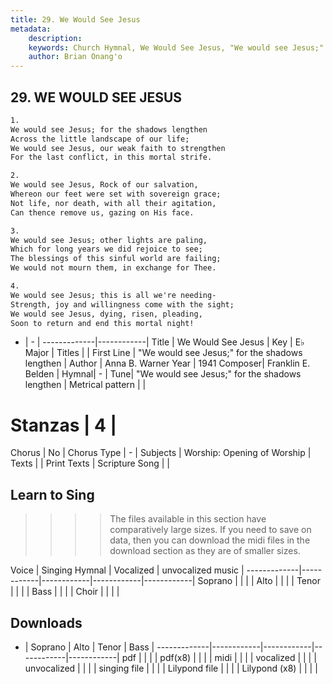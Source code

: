 ```yaml
---
title: 29. We Would See Jesus
metadata:
    description: 
    keywords: Church Hymnal, We Would See Jesus, "We would see Jesus;" for the shadows lengthen, 
    author: Brian Onang'o
---
```



## 29. WE WOULD SEE JESUS

```txt
1.
We would see Jesus; for the shadows lengthen
Across the little landscape of our life;
We would see Jesus, our weak faith to strengthen
For the last conflict, in this mortal strife.

2.
We would see Jesus, Rock of our salvation,
Whereon our feet were set with sovereign grace;
Not life, nor death, with all their agitation,
Can thence remove us, gazing on His face.

3.
We would see Jesus; other lights are paling,
Which for long years we did rejoice to see;
The blessings of this sinful world are failing;
We would not mourn them, in exchange for Thee.

4.
We would see Jesus; this is all we're needing-
Strength, joy and willingness come with the sight;
We would see Jesus, dying, risen, pleading,
Soon to return and end this mortal night!

```

- |   -  |
-------------|------------|
Title | We Would See Jesus |
Key | E♭ Major |
Titles |  |
First Line | "We would see Jesus;" for the shadows lengthen |
Author | Anna B. Warner
Year | 1941
Composer| Franklin E. Belden |
Hymnal|  - |
Tune| "We would see Jesus;" for the shadows lengthen |
Metrical pattern | |
# Stanzas | 4 |
Chorus | No |
Chorus Type | - |
Subjects | Worship: Opening of Worship |
Texts |  |
Print Texts | 
Scripture Song |  |
  
## Learn to Sing

>>>> The files available in this section have comparatively large sizes. If you need to save on data, then you can download the midi files in the download section as they are of smaller sizes.

Voice |  Singing Hymnal | Vocalized | unvocalized music |
-------------|------------|------------|------------|------------|
Soprano | | | |
Alto | | | |
Tenor | | | |
Bass | | | |
Choir | | | |

## Downloads

- |  Soprano | Alto | Tenor | Bass |
-------------|------------|------------|------------|------------|
pdf | | | |
pdf(x8) | | | |
midi | | | |
vocalized | | | |
unvocalized | | | |
singing file | | | |
Lilypond file | | | |
Lilypond (x8) | | | |
  